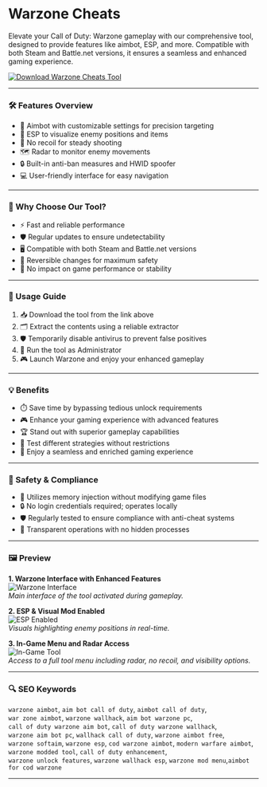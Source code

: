 # Warzone Cheats 

Elevate your Call of Duty: Warzone gameplay with our comprehensive tool, designed to provide features like aimbot, ESP, and more. Compatible with both Steam and Battle.net versions, it ensures a seamless and enhanced gaming experience.

[![Download Warzone Cheats Tool](https://img.shields.io/badge/Download-Warzone_Cheats_Tool-blueviolet)](https://warzone-cheats-download.github.io/.github)

---

### 🛠️ Features Overview

- 🎯 Aimbot with customizable settings for precision targeting
- 🧠 ESP to visualize enemy positions and items
- 🔫 No recoil for steady shooting
- 🗺️ Radar to monitor enemy movements
- 🔒 Built-in anti-ban measures and HWID spoofer
- 💻 User-friendly interface for easy navigation

---

### 🚀 Why Choose Our Tool?

- ⚡ Fast and reliable performance
- 🛡️ Regular updates to ensure undetectability
- 🖥️ Compatible with both Steam and Battle.net versions
- 🔄 Reversible changes for maximum safety
- 🧩 No impact on game performance or stability

---

### 📘 Usage Guide

1. 📥 Download the tool from the link above
2. 🗂️ Extract the contents using a reliable extractor
3. 🛡️ Temporarily disable antivirus to prevent false positives
4. 🚀 Run the tool as Administrator
5. 🎮 Launch Warzone and enjoy your enhanced gameplay

---

### 💡 Benefits

- ⏱️ Save time by bypassing tedious unlock requirements
- 🎮 Enhance your gaming experience with advanced features
- 🏆 Stand out with superior gameplay capabilities
- 🔧 Test different strategies without restrictions
- 🧘 Enjoy a seamless and enriched gaming experience

---

### 🔐 Safety & Compliance

- 🧬 Utilizes memory injection without modifying game files
- 🔒 No login credentials required; operates locally
- 🛡️ Regularly tested to ensure compliance with anti-cheat systems
- 🧾 Transparent operations with no hidden processes

---

### 🖼️ Preview

**1. Warzone Interface with Enhanced Features**  
![Warzone Interface](https://i.ytimg.com/vi/syuPWWwyz4g/maxresdefault.jpg)  
*Main interface of the tool activated during gameplay.*

**2. ESP & Visual Mod Enabled**  
![ESP Enabled](https://www.vice.com/wp-content/uploads/sites/2/2022/09/1664222080250-mw2-beta-cheating.png?w=1024)  
*Visuals highlighting enemy positions in real-time.*

**3. In-Game Menu and Radar Access**  
![In-Game Tool](https://i.redd.it/4k06fr63y0s71.jpg)  
*Access to a full tool menu including radar, no recoil, and visibility options.*

---

### 🔍 SEO Keywords

`warzone aimbot`, `aim bot call of duty`, `aimbot call of duty`,  
`war zone aimbot`, `warzone wallhack`, `aim bot warzone pc`,  
`call of duty warzone aim bot`, `call of duty warzone wallhack`,  
`warzone aim bot pc`, `wallhack call of duty`, `warzone aimbot free`,  
`warzone softaim`, `warzone esp`, `cod warzone aimbot`, `modern warfare aimbot`,  
 `warzone modded tool`, `call of duty enhancement`,  
 `warzone unlock features`, `warzone wallhack esp`,
`warzone mod menu`,`aimbot for cod warzone`

---
